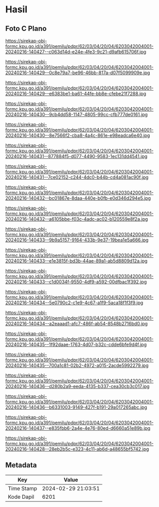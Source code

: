 # Hasil

## Foto C Plano

https://sirekap-obj-formc.kpu.go.id/a391/pemilu/pdpr/62/03/04/20/04/6203042004001-20240216-140427--c063d14d-e24e-4fe3-9c21-d9afb615706f.jpg

https://sirekap-obj-formc.kpu.go.id/a391/pemilu/pdpr/62/03/04/20/04/6203042004001-20240216-140429--0c8e79a7-be96-46bb-817a-d07f5099909e.jpg

https://sirekap-obj-formc.kpu.go.id/a391/pemilu/pdpr/62/03/04/20/04/6203042004001-20240216-140429--e6383be1-ba61-44fe-bb8e-cfebe21f7288.jpg

https://sirekap-obj-formc.kpu.go.id/a391/pemilu/pdpr/62/03/04/20/04/6203042004001-20240216-140430--9cb4dd58-1147-4805-99cc-cfb777de0161.jpg

https://sirekap-obj-formc.kpu.go.id/a391/pemilu/pdpr/62/03/04/20/04/6203042004001-20240216-140430--8e7566f2-cba8-4a4c-861e-e98eadca6e40.jpg

https://sirekap-obj-formc.kpu.go.id/a391/pemilu/pdpr/62/03/04/20/04/6203042004001-20240216-140431--877884f5-d077-4490-9583-1ec131dd4541.jpg

https://sirekap-obj-formc.kpu.go.id/a391/pemilu/pdpr/62/03/04/20/04/6203042004001-20240216-140431--7ce02152-c244-4dc0-b44b-cd4a081ac90f.jpg

https://sirekap-obj-formc.kpu.go.id/a391/pemilu/pdpr/62/03/04/20/04/6203042004001-20240216-140432--bc01867e-8daa-440e-b0fb-e0d346d294e5.jpg

https://sirekap-obj-formc.kpu.go.id/a391/pemilu/pdpr/62/03/04/20/04/6203042004001-20240216-140432--a6105bbe-f03c-4adc-ac02-b120559e8f2a.jpg

https://sirekap-obj-formc.kpu.go.id/a391/pemilu/pdpr/62/03/04/20/04/6203042004001-20240216-140433--9b9a5157-9164-433b-9e37-19bea1e5a666.jpg

https://sirekap-obj-formc.kpu.go.id/a391/pemilu/pdpr/62/03/04/20/04/6203042004001-20240216-140433--e1e3815f-bd3b-44ae-89a1-ab5d8809d12a.jpg

https://sirekap-obj-formc.kpu.go.id/a391/pemilu/pdpr/62/03/04/20/04/6203042004001-20240216-140433--c1d0034f-9550-4df9-a592-00dfbac1f392.jpg

https://sirekap-obj-formc.kpu.go.id/a391/pemilu/pdpr/62/03/04/20/04/6203042004001-20240216-140434--5e0790c2-c1e9-4c67-a1f9-5aca18f1f3f9.jpg

https://sirekap-obj-formc.kpu.go.id/a391/pemilu/pdpr/62/03/04/20/04/6203042004001-20240216-140434--a2eaaad1-afc7-486f-ab54-8548b2716bd0.jpg

https://sirekap-obj-formc.kpu.go.id/a391/pemilu/pdpr/62/03/04/20/04/6203042004001-20240216-140435--1f92daae-1763-4d07-b32c-cdde6bfe9d4f.jpg

https://sirekap-obj-formc.kpu.go.id/a391/pemilu/pdpr/62/03/04/20/04/6203042004001-20240216-140435--700a1c81-02b2-4972-a015-2acde5992279.jpg

https://sirekap-obj-formc.kpu.go.id/a391/pemilu/pdpr/62/03/04/20/04/6203042004001-20240216-140436--d280b2a9-eeda-4135-b337-cea30cb3c017.jpg

https://sirekap-obj-formc.kpu.go.id/a391/pemilu/pdpr/62/03/04/20/04/6203042004001-20240216-140436--b6331003-9149-427f-b191-29a017265abc.jpg

https://sirekap-obj-formc.kpu.go.id/a391/pemilu/pdpr/62/03/04/20/04/6203042004001-20240216-140437--e835fbb6-2a4e-4e76-80ed-d6660a51e89b.jpg

https://sirekap-obj-formc.kpu.go.id/a391/pemilu/pdpr/62/03/04/20/04/6203042004001-20240216-140428--28eb2b5c-e323-4c11-ab6d-a48655bf5742.jpg


## Metadata

| Key        | Value               |
| ---------- | ------------------- |
| Time Stamp | 2024-02-29 21:03:51 |
| Kode Dapil | 6201                |



